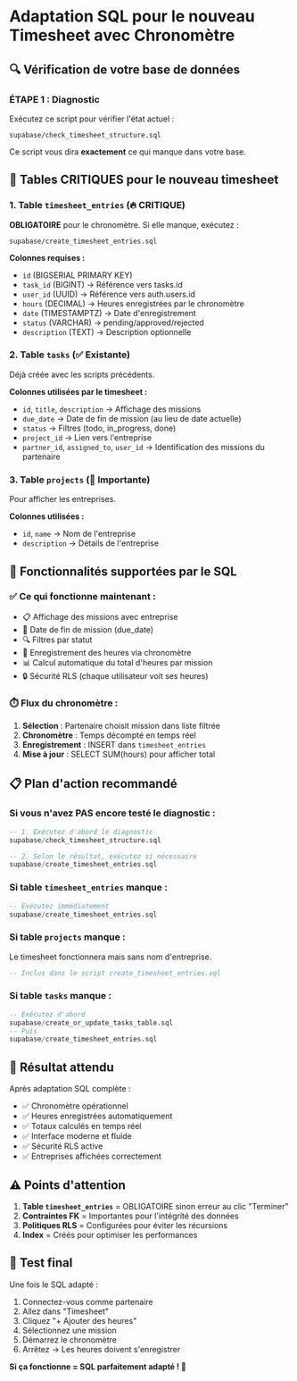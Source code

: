 # Adaptation SQL pour le nouveau Timesheet avec Chronomètre

## 🔍 Vérification de votre base de données

### **ÉTAPE 1 : Diagnostic**
Exécutez ce script pour vérifier l'état actuel :
```
supabase/check_timesheet_structure.sql
```

Ce script vous dira **exactement** ce qui manque dans votre base.

## 🚨 Tables CRITIQUES pour le nouveau timesheet

### **1. Table `timesheet_entries` (🔥 CRITIQUE)**
**OBLIGATOIRE** pour le chronomètre. Si elle manque, exécutez :
```
supabase/create_timesheet_entries.sql
```

**Colonnes requises :**
- `id` (BIGSERIAL PRIMARY KEY)
- `task_id` (BIGINT) → Référence vers tasks.id
- `user_id` (UUID) → Référence vers auth.users.id
- `hours` (DECIMAL) → Heures enregistrées par le chronomètre
- `date` (TIMESTAMPTZ) → Date d'enregistrement
- `status` (VARCHAR) → pending/approved/rejected
- `description` (TEXT) → Description optionnelle

### **2. Table `tasks` (✅ Existante)**
Déjà créée avec les scripts précédents.

**Colonnes utilisées par le timesheet :**
- `id`, `title`, `description` → Affichage des missions
- `due_date` → Date de fin de mission (au lieu de date actuelle)
- `status` → Filtres (todo, in_progress, done)
- `project_id` → Lien vers l'entreprise
- `partner_id`, `assigned_to`, `user_id` → Identification des missions du partenaire

### **3. Table `projects` (🏢 Importante)**
Pour afficher les entreprises.

**Colonnes utilisées :**
- `id`, `name` → Nom de l'entreprise
- `description` → Détails de l'entreprise

## 🔧 Fonctionnalités supportées par le SQL

### **✅ Ce qui fonctionne maintenant :**
- 📋 Affichage des missions avec entreprise
- 📅 Date de fin de mission (due_date)
- 🔍 Filtres par statut
- 💾 Enregistrement des heures via chronomètre
- 📊 Calcul automatique du total d'heures par mission
- 🔒 Sécurité RLS (chaque utilisateur voit ses heures)

### **⏱️ Flux du chronomètre :**
1. **Sélection** : Partenaire choisit mission dans liste filtrée
2. **Chronomètre** : Temps décompté en temps réel  
3. **Enregistrement** : INSERT dans `timesheet_entries`
4. **Mise à jour** : SELECT SUM(hours) pour afficher total

## 📋 Plan d'action recommandé

### **Si vous n'avez PAS encore testé le diagnostic :**
```sql
-- 1. Exécutez d'abord le diagnostic
supabase/check_timesheet_structure.sql

-- 2. Selon le résultat, exécutez si nécessaire
supabase/create_timesheet_entries.sql
```

### **Si table `timesheet_entries` manque :**
```sql
-- Exécutez immédiatement
supabase/create_timesheet_entries.sql
```

### **Si table `projects` manque :**
Le timesheet fonctionnera mais sans nom d'entreprise.
```sql
-- Inclus dans le script create_timesheet_entries.sql
```

### **Si table `tasks` manque :**
```sql
-- Exécutez d'abord
supabase/create_or_update_tasks_table.sql
-- Puis
supabase/create_timesheet_entries.sql
```

## 🎯 Résultat attendu

Après adaptation SQL complète :
- ✅ Chronomètre opérationnel
- ✅ Heures enregistrées automatiquement
- ✅ Totaux calculés en temps réel
- ✅ Interface moderne et fluide
- ✅ Sécurité RLS active
- ✅ Entreprises affichées correctement

## ⚠️ Points d'attention

1. **Table `timesheet_entries`** = OBLIGATOIRE sinon erreur au clic "Terminer"
2. **Contraintes FK** = Importantes pour l'intégrité des données
3. **Politiques RLS** = Configurées pour éviter les récursions
4. **Index** = Créés pour optimiser les performances

## 🚀 Test final

Une fois le SQL adapté :
1. Connectez-vous comme partenaire
2. Allez dans "Timesheet"
3. Cliquez "+ Ajouter des heures"
4. Sélectionnez une mission
5. Démarrez le chronomètre
6. Arrêtez → Les heures doivent s'enregistrer

**Si ça fonctionne = SQL parfaitement adapté ! 🎉** 